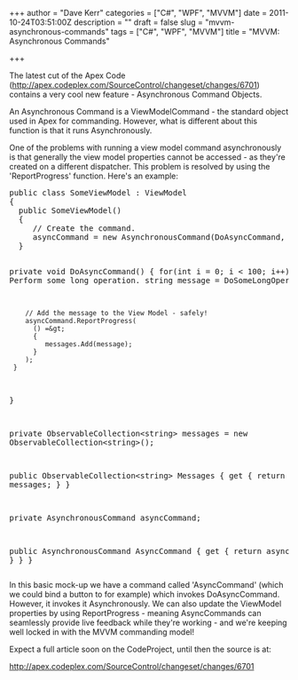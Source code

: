 +++
author = "Dave Kerr"
categories = ["C#", "WPF", "MVVM"]
date = 2011-10-24T03:51:00Z
description = ""
draft = false
slug = "mvvm-asynchronous-commands"
tags = ["C#", "WPF", "MVVM"]
title = "MVVM: Asynchronous Commands"

+++


<p>The latest cut of the Apex Code (<a href="http://apex.codeplex.com/SourceControl/changeset/changes/6701">http://apex.codeplex.com/SourceControl/changeset/changes/6701</a>) contains a very cool new feature - Asynchronous Command Objects.</p>
<p>An Asynchronous Command is a ViewModelCommand - the standard object used in Apex for commanding. However, what is different about this function is that it runs Asynchronously.</p>
<p>One of the problems with running a view model command asynchronously is that generally the view model properties cannot be accessed - as they're created on a different dispatcher. This problem is resolved by using the 'ReportProgress' function. Here's an example:</p>
<pre class="brush: c-sharp;">public class SomeViewModel : ViewModel
{
  public SomeViewModel()
  {
     // Create the command.
     asyncCommand = new AsynchronousCommand(DoAsyncCommand, true);
  }

  private void DoAsyncCommand()
  {
     for(int i = 0; i &lt; 100; i++)
     {
        // Perform some long operation.
        string message = DoSomeLongOperation();

        // Add the message to the View Model - safely!
        asyncCommand.ReportProgress(
          () =&gt;
          {
             messages.Add(message);
          }
        );
     }
  }
  
  private ObservableCollection&lt;string&gt; messages =
    new ObservableCollection&lt;string&gt;();

  public ObservableCollection&lt;string&gt; Messages
  {
     get { return messages; }
  }

  private AsynchronousCommand asyncCommand;

  public AsynchronousCommand AsyncCommand
  {
     get { return asyncCommand; }
  }
}</pre>
<p class="brush: c-sharp;">In this basic mock-up we have a command called 'AsyncCommand' (which we could bind a button to for example) which invokes DoAsyncCommand. However, it invokes it Asynchronously. We can also update the ViewModel properties by using ReportProgress - meaning AsyncCommands can seamlessly provide live feedback while they're working - and we're keeping well locked in with the MVVM commanding model!</p>
<p class="brush: c-sharp;">Expect a full article soon on the CodeProject, until then the source is at:</p>
<p class="brush: c-sharp;"><a href="http://apex.codeplex.com/SourceControl/changeset/changes/6701">http://apex.codeplex.com/SourceControl/changeset/changes/6701</a></p>

